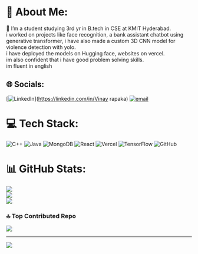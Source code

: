 # 💫 About Me:
🧪 I’m a student studying 3rd yr in B.tech in CSE at KMIT Hyderabad.<br>i worked on projects like face recognition, a bank assistant chatbot using generative transformer, i have also made a custom 3D CNN model for violence detection with yolo.<br>i have deployed the models on Hugging face, websites on vercel.<br>im also confident that i have good problem solving skills.<br>im fluent in english


## 🌐 Socials:
[![LinkedIn](https://img.shields.io/badge/LinkedIn-%230077B5.svg?logo=linkedin&logoColor=white)](https://linkedin.com/in/Vinay rapaka) [![email](https://img.shields.io/badge/Email-D14836?logo=gmail&logoColor=white)](mailto:nanduvinay719@gmail.com) 

# 💻 Tech Stack:
![C++](https://img.shields.io/badge/c++-%2300599C.svg?style=for-the-badge&logo=c%2B%2B&logoColor=white) ![Java](https://img.shields.io/badge/java-%23ED8B00.svg?style=for-the-badge&logo=openjdk&logoColor=white) ![MongoDB](https://img.shields.io/badge/MongoDB-%234ea94b.svg?style=for-the-badge&logo=mongodb&logoColor=white) ![React](https://img.shields.io/badge/react-%2320232a.svg?style=for-the-badge&logo=react&logoColor=%2361DAFB) ![Vercel](https://img.shields.io/badge/vercel-%23000000.svg?style=for-the-badge&logo=vercel&logoColor=white) ![TensorFlow](https://img.shields.io/badge/TensorFlow-%23FF6F00.svg?style=for-the-badge&logo=TensorFlow&logoColor=white) ![GitHub](https://img.shields.io/badge/github-%23121011.svg?style=for-the-badge&logo=github&logoColor=white)
# 📊 GitHub Stats:
![](https://github-readme-stats.vercel.app/api?username=vinaynandu01&theme=dark&hide_border=false&include_all_commits=false&count_private=false)<br/>
![](https://nirzak-streak-stats.vercel.app/?user=vinaynandu01&theme=dark&hide_border=false)<br/>
![](https://github-readme-stats.vercel.app/api/top-langs/?username=vinaynandu01&theme=dark&hide_border=false&include_all_commits=false&count_private=false&layout=compact)

### 🔝 Top Contributed Repo
![](https://github-contributor-stats.vercel.app/api?username=vinaynandu01&limit=5&theme=dark&combine_all_yearly_contributions=true)

---
[![](https://visitcount.itsvg.in/api?id=vinaynandu01&icon=0&color=0)](https://visitcount.itsvg.in)

<!-- Proudly created with GPRM ( https://gprm.itsvg.in ) -->
